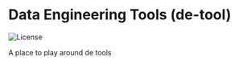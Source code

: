 # Data Engineering Tools (de-tool)
![License](https://img.shields.io/github/license/davionchai/snowflake-was)

A place to play around de tools
